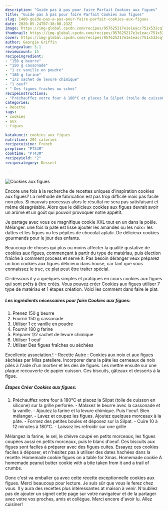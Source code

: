 ```yaml
---
description: "Guide pas à pas pour faire Parfait Cookies aux figues"
title: "Guide pas à pas pour faire Parfait Cookies aux figues"
slug: 1480-guide-pas-a-pas-pour-faire-parfait-cookies-aux-figues
date: 2020-05-24T07:38:08.232Z
image: https://img-global.cpcdn.com/recipes/957625217e1e1eac/751x532cq70/cookies-aux-figues-photo-principale-de-la-recette.jpg
thumbnail: https://img-global.cpcdn.com/recipes/957625217e1e1eac/751x532cq70/cookies-aux-figues-photo-principale-de-la-recette.jpg
cover: https://img-global.cpcdn.com/recipes/957625217e1e1eac/751x532cq70/cookies-aux-figues-photo-principale-de-la-recette.jpg
author: Georgie Griffin
ratingvalue: 3.1
reviewcount: 15
recipeingredient:
- "150 g beurre"
- "150 g cassonade"
- "1 cc vanille en poudre"
- "180 g farine"
- "1/2 sachet de levure chimique"
- "1 oeuf"
- " Des figues fraches ou sches"
recipeinstructions:
- "Préchauffez votre four à 180°C et placez la Silpat (toile de cuisson en silicone) sur la grille perforée. Malaxez le beurre avec la cassonade et la vanille. Ajoutez la farine et la levure chimique. Puis l&#39;oeuf. Bien mélanger.  Lavez et coupez les figues. Ajoutez quelques morceaux à la pâte. Formez des petites boules et déposez sur la Silpat.  Cuire 10 à 12 minutes à 180°C.  Laissez les refroidir sur une grille"
categories:
- Recette
tags:
- cookies
- aux
- figues

katakunci: cookies aux figues 
nutrition: 294 calories
recipecuisine: French
preptime: "PT34M"
cooktime: "PT43M"
recipeyield: "2"
recipecategory: Dessert

---
```



![Cookies aux figues](https://img-global.cpcdn.com/recipes/957625217e1e1eac/751x532cq70/cookies-aux-figues-photo-principale-de-la-recette.jpg)

Encore une fois à la recherche de recettes uniques d'inspiration cookies aux figues? La méthode de fabrication est pas trop difficile mais pas facile non plus. Si mauvais processus alors le résultat ne sera pas satisfaisant et même désagréable. Alors que le délicieux cookies aux figues devrait avoir un arôme et un goût qui pouvoir provoquer notre appétit.

Je partage avec vous ce magnifique cookie XXL tout en un dans la poêle. Mélanger. une fois la pate est lisse ajouter les amandes ou les noix+ les dattes et les figues ou les pépites de chocolat aplatir. De délicieux cookies gourmands pour le jour des enfants.

Beaucoup de choses qui plus ou moins affecter la qualité gustative de cookies aux figues, commençant à partir du type de matériau, puis élection fraîche à comment process et serve it. Pas besoin déranger veux préparez un bon cookies aux figues délicieux dans house, car tant que vous connaissez le truc, ce plat peut être traiter spécial.


Ci-dessous il y a quelques simples et pratiques en cours cookies aux figues qui sont prêts à être créés. Vous pouvez créer Cookies aux figues utiliser 7 type de matériau et 1 étapes création. Voici les comment dans faire le plat.

<!--inarticleads1-->

##### Les ingrédients nécessaires pour faire Cookies aux figues:

1. Prenez 150 g beurre
1. Fournir 150 g cassonade
1. Utiliser 1 cc vanille en poudre
1. Fournir 180 g farine
1. Préparer 1/2 sachet de levure chimique
1. Utiliser 1 oeuf
1. Utiliser  Des figues fraîches ou séchées


Excellente association.! - Recette Autre : Cookies aux noix et aux figues sèchées par Miss pateliere. Incorporer dans la pâte les cerneaux de noix pilés à l&#39;aide d&#39;un mortier et les dés de figues. Les mettre ensuite sur une plaque recouverte de papier cuisson. Ces biscuits, gâteaux et desserts à la figue. 

<!--inarticleads2-->

##### Étapes Créer Cookies aux figues:

1. Préchauffez votre four à 180°C et placez la Silpat (toile de cuisson en silicone) sur la grille perforée. - Malaxez le beurre avec la cassonade et la vanille. - Ajoutez la farine et la levure chimique. Puis l&#39;oeuf. Bien mélanger.  - Lavez et coupez les figues. Ajoutez quelques morceaux à la pâte. - Formez des petites boules et déposez sur la Silpat.  - Cuire 10 à 12 minutes à 180°C.  - Laissez les refroidir sur une grille


Mélangez la farine, le sel, le chèvre coupé en petits morceaux, les figues coupées aussi en petits morceaux, puis le blanc d&#39;oeuf. Ces biscuits aux figues sont faciles à préparer avec des figues cuites. Essayez ces cookies faciles à déposer, et n&#39;hésitez pas à utiliser des dates hachées dans la recette. Homemade cookie figues on a table for Xmas. Homemade cookie A homemade peanut butter cookie with a bite taken from it and a trail of crumbs. 


Donc c'est va emballer ça avec cette recette exceptionnelle cookies aux figues. Merci beaucoup pour lecture. Je suis sûr que vous le ferez chez vous. Il y aura des recettes plus  intéressantes at maison à venir. N'oubliez pas de ajouter un signet cette page sur votre navigateur et de la partager avec votre vos proches, amis et collègue. Merci encore d'avoir lu. Allez cuisiner!
